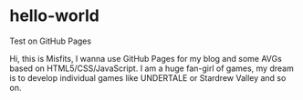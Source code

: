 # hello-world
Test on GitHub Pages

Hi, this is Misfits, I wanna use GitHub Pages for my blog and some AVGs based on HTML5/CSS/JavaScript. I am a huge fan-girl of games, my dream is to develop individual games like UNDERTALE or Stardrew Valley and so on.
